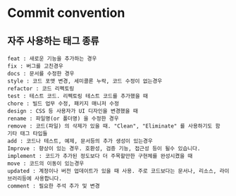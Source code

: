 # Commit convention
## 자주 사용하는 태그 종류
    feat : 새로운 기능을 추가하는 경우
    fix : 버그를 고친경우
    docs : 문서를 수정한 경우
    style : 코드 포맷 변경, 세미콜론 누락, 코드 수정이 없는경우
    refactor : 코드 리펙토링
    test : 테스트 코드. 리펙토링 테스트 코드를 추가했을 때
    chore : 빌드 업무 수정, 패키지 매니저 수정
    design : CSS 등 사용자가 UI 디자인을 변경했을 때
    rename : 파일명(or 폴더명) 을 수정한 경우
    remove : 코드(파일) 의 삭제가 있을 때. "Clean", "Eliminate" 를 사용하기도 함
    기타 태그 타입들
    add : 코드나 테스트, 예제, 문서등의 추가 생성이 있는경우
    Improve : 향상이 있는 경우. 호환성, 검증 기능, 접근성 등이 될수 있습니다.
    implement : 코드가 추가된 정도보다 더 주목할만한 구현체를 완성시켰을 때
    move : 코드의 이동이 있는경우
    updated : 계정이나 버전 업데이트가 있을 때 사용. 주로 코드보다는 문서나, 리소스, 라이브러리등에 사용합니다.
    comment : 필요한 주석 추가 및 변경